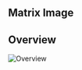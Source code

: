 ## Matrix Image

## Overview
![Overview](https://dl.dropboxusercontent.com/u/84552/MatrixImage.png)
